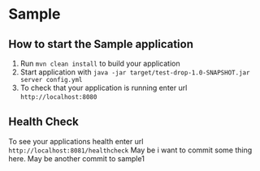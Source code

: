 # Sample

How to start the Sample application
---

1. Run `mvn clean install` to build your application
1. Start application with `java -jar target/test-drop-1.0-SNAPSHOT.jar server config.yml`
1. To check that your application is running enter url `http://localhost:8080`

Health Check
---

To see your applications health enter url `http://localhost:8081/healthcheck`
May be i want to commit some thing here.
May be another commit to sample1

